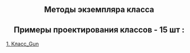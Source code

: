 <h2 style="text-align:center">Методы экземпляра класса</h2>

<h2 style="text-align:center"> Примеры проектирования классов - 15 шт :</h2>

<div>
<a href="https://github.com/kolesnikovvitaliy/pokolenie_python_oop/tree/main/4_Атрибуты_свойства_и_методы/4_3_Методы_экземпляра_класса/4_3_1_Класс_Gun">1. Класс_Gun</a>  &nbsp; 
</div>
